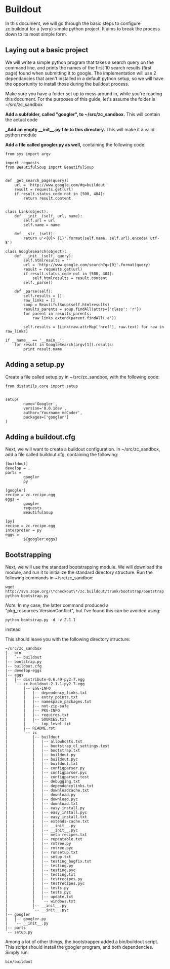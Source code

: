 Buildout
========

In this document, we will go through the basic steps to configure zc.buildout for a (very) simple python project. It aims to break the process down to its most simple form.

Laying out a basic project
--------------------------

We will write a simple python program that takes a search query on the command line, and prints the names of the first 10 search results (first page) found when submitting it to google. The implementation will use 2 dependancies that aren't installed in a default python setup, so we will have the opportunity to install those during the buildout process.

Make sure you have a folder set up to mess around in, while you're reading this document. For the purposes of this guide, let's assume the folder is ~/src/zc\_sandbox

**Add a subfolder, called "googler", to ~/src/zc\_sandbox.** This will contain the actual code

**_Add an empty \_\_init\_\_.py file to this directory.** This will make it a valid python module

**Add a file called googler.py as well,** containing the following code:

    from sys import argv

    import requests
    from BeautifulSoup import BeautifulSoup


    def _get_search_page(query):
        url = 'http://www.google.com/#q=buildout'
        result = requests.get(url)
        if result.status_code not in [500, 404]:
            return result.content


    class Link(object):
        def __init__(self, url, name):
            self.url = url
            self.name = name

        def __str__(self):
            return u'<{0}> {1}'.format(self.name, self.url).encode('utf-8')

    class GoogleSearch(object):
        def __init__(self, query):
            self.htmlresults = ''
            url = 'http://www.google.com/search?q={0}'.format(query)
            result = requests.get(url)
            if result.status_code not in [500, 404]:
                self.htmlresults = result.content
            self._parse()

        def _parse(self):
            self.results = []
            raw_links = []
            soup = BeautifulSoup(self.htmlresults)
            results_parents = soup.findAll(attrs={'class': 'r'})
            for parent in results_parents:
                raw_links.extend(parent.findAll('a'))

            self.results = [Link(raw.attrMap['href'], raw.text) for raw in raw_links]

    if __name__ == '__main__':
        for result in GoogleSearch(argv[1]).results:
            print result.name

Adding a setup.py
-----------------
Create a file called setup.py in ~/src/zc\_sandbox, with the following code:

    from distutils.core import setup


    setup(
            name='Googler',
            version='0.0.1dev',
            author='Yourname mcCoder',
            packages=['googler']
    )

Adding a buildout.cfg
---------------------
Next, we will want to create a buildout configuration. In ~/src/zc\_sandbox, add a file called buildout.cfg, containing the following:

    [buildout]
    develop = .
    parts = 
            googler
            py

    [googler]
    recipe = zc.recipe.egg
    eggs = 
            googler
            requests
            BeautifulSoup

    [py]
    recipe = zc.recipe.egg
    interpreter = py
    eggs = 
            ${googler:eggs}

Bootstrapping
-------------
Next, we will use the standard bootstrapping module. We will download the module, and run it to initialize the standard directory structure. Run the following commands in ~/src/zc\_sandbox:

    wget http://svn.zope.org/\*checkout\*/zc.buildout/trunk/bootstrap/bootstrap.py
    python bootstrap.py

_Note:_ In my case, the latter command produced a "pkg_resources.VersionConflict", but I've found this can be avoided using:

    python bootstrap.py -d -v 2.1.1

instead

This should leave you with the following directory structure:

    ~/src/zc_sandbox
    |-- bin
    |   `-- buildout
    |-- bootstrap.py
    |-- buildout.cfg
    |-- develop-eggs
    |-- eggs
    |   |-- distribute-0.6.49-py2.7.egg
    |   `-- zc.buildout-2.1.1-py2.7.egg
    |       |-- EGG-INFO
    |       |   |-- dependency_links.txt
    |       |   |-- entry_points.txt
    |       |   |-- namespace_packages.txt
    |       |   |-- not-zip-safe
    |       |   |-- PKG-INFO
    |       |   |-- requires.txt
    |       |   |-- SOURCES.txt
    |       |   `-- top_level.txt
    |       |-- README.rst
    |       `-- zc
    |           |-- buildout
    |           |   |-- allowhosts.txt
    |           |   |-- bootstrap_cl_settings.test
    |           |   |-- bootstrap.txt
    |           |   |-- buildout.py
    |           |   |-- buildout.pyc
    |           |   |-- buildout.txt
    |           |   |-- configparser.py
    |           |   |-- configparser.pyc
    |           |   |-- configparser.test
    |           |   |-- debugging.txt
    |           |   |-- dependencylinks.txt
    |           |   |-- downloadcache.txt
    |           |   |-- download.py
    |           |   |-- download.pyc
    |           |   |-- download.txt
    |           |   |-- easy_install.py
    |           |   |-- easy_install.pyc
    |           |   |-- easy_install.txt
    |           |   |-- extends-cache.txt
    |           |   |-- __init__.py
    |           |   |-- __init__.pyc
    |           |   |-- meta-recipes.txt
    |           |   |-- repeatable.txt
    |           |   |-- rmtree.py
    |           |   |-- rmtree.pyc
    |           |   |-- runsetup.txt
    |           |   |-- setup.txt
    |           |   |-- testing_bugfix.txt
    |           |   |-- testing.py
    |           |   |-- testing.pyc
    |           |   |-- testing.txt
    |           |   |-- testrecipes.py
    |           |   |-- testrecipes.pyc
    |           |   |-- tests.py
    |           |   |-- tests.pyc
    |           |   |-- update.txt
    |           |   `-- windows.txt
    |           |-- __init__.py
    |           `-- __init__.pyc
    |-- googler
    |   |-- googler.py
    |   `-- __init__.py
    |-- parts
    `-- setup.py

Among a lot of other things, the bootstrapper added a bin/buildout script. This script should install the googler program, and both dependencies. Simply run:

    bin/buildout
